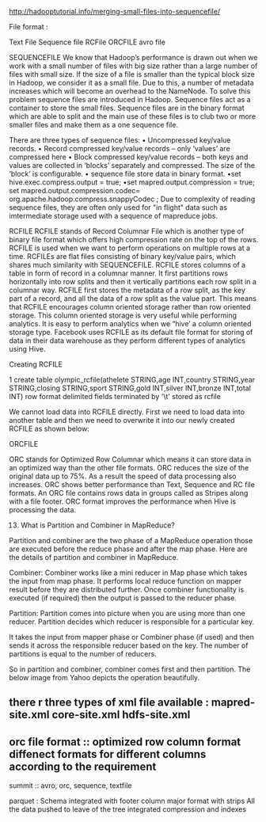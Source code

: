 http://hadooptutorial.info/merging-small-files-into-sequencefile/

File format :

Text File
Sequence file
RCFile
ORCFILE
avro file	



SEQUENCEFILE
We know that Hadoop’s performance is drawn out when we work with a small number of files with big size rather than a large number of files with small size. If the size of a file is smaller than the typical block size in Hadoop, we consider it as a small file. Due to this, a number of metadata increases which will become an overhead to the NameNode. To solve this problem sequence files are introduced in Hadoop. Sequence files act as a container to store the small files.
Sequence files are in the binary format which are able to split and the main use of these files is to club two or more smaller files and make them as a one sequence file.

There are three types of sequence files:
• Uncompressed key/value records.
• Record compressed key/value records – only ‘values’ are compressed here
• Block compressed key/value records – both keys and values are collected in ‘blocks’ separately and compressed. The size of the ‘block’ is configurable.
• sequence file store data in binary format.
•set hive.exec.compress.output = true;
•set mapred.output.compression = true;
set mapred.output.compression.codec= org.apache.hadoop.compress.snappyCodec ;
Due to complexity of reading sequence files, they are often only used for "in flight" data such as imtermediate storage used with a sequence of mapreduce jobs. 




RCFILE
RCFILE stands of Record Columnar File which is another type of binary file format which offers high compression rate on the top of the rows.
RCFILE is used when we want to perform operations on multiple rows at a time.
RCFILEs are flat files consisting of binary key/value pairs, which shares much similarity with SEQUENCEFILE. RCFILE stores columns of a table in form of record in a columnar manner. It first partitions rows horizontally into row splits and then it vertically partitions each row split in a columnar way. RCFILE first stores the metadata of a row split, as the key part of a record, and all the data of a row split as the value part. This means that RCFILE encourages column oriented storage rather than row oriented storage.
This column oriented storage is very useful while performing analytics. It is easy to perform analytics when we “hive’ a column oriented storage type.
Facebook uses RCFILE as its default file format for storing of data in their data warehouse as they perform different types of analytics using Hive.

Creating RCFILE

1
create table olympic_rcfile(athelete STRING,age INT,country STRING,year STRING,closing STRING,sport STRING,gold INT,silver INT,bronze INT,total INT) row format delimited fields terminated by '\t' stored as rcfile

We cannot load data into RCFILE directly. First we need to load data into another table and then we need to overwrite it into our newly created RCFILE as shown below:

ORCFILE

ORC stands for Optimized Row Columnar which means it can store data in an optimized way than the other file formats. ORC reduces the size of the original data up to 75%. As a result the speed of data processing also increases. ORC shows better performance than Text, Sequence and RC file formats.
An ORC file contains rows data in groups called as Stripes along with a file footer. ORC format improves the performance when Hive is processing the data.

13. What is Partition and Combiner in MapReduce?

Partition and combiner are the two phase of a MapReduce operation those are executed before the reduce phase and after the map phase. Here are the details of partition and combiner in MapReduce.

Combiner: Combiner works like a mini reducer in Map phase which takes the input from map phase. It performs local reduce function on mapper result before they are distributed further. Once combiner functionality is executed (if required) then the output is passed to the reducer phase.

Partition: Partition comes into picture when you are using more than one reducer. Partition decides which reducer is responsible for a particular key.

It takes the input from mapper phase or Combiner phase (if used) and then sends it across the responsible reducer based on the key. The number of partitions is equal to the number of reducers.

So in partition and combiner, combiner comes first and then partition. The below image from Yahoo depicts the operation beautifully.

there r three types of xml file available :
mapred-site.xml
core-site.xml
hdfs-site.xml
---------------------------------------------------------------------------------------------------
orc file format :: optimized row column format 
diffenect formats for different columns according to the requirement
------------------------------------------------------------------------------------------------
summit :: avro, orc, sequence, textfile

parquet : 
Schema integrated with footer
column major format with strips
All the data pushed to leave of the tree
integrated compression and indexes
